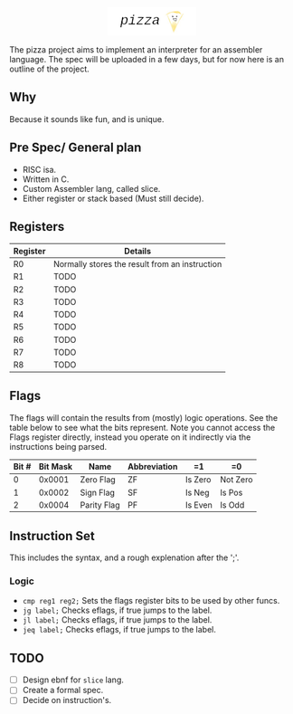 <div align="center">
<img src="assets/header.png"><br>
</div>

The pizza project aims to implement an interpreter for an assembler language.
The spec will be uploaded in a few days, but for now here is an outline of the
project.

## Why

Because it sounds like fun, and is unique.

## Pre Spec/ General plan

* RISC isa.
* Written in C.
* Custom Assembler lang, called slice.
* Either register or stack based (Must still decide).

## Registers

| Register | Details |
| -- | -- |
| R0 | Normally stores the result from an instruction |
| R1 | TODO |
| R2 | TODO |
| R3 | TODO |
| R4 | TODO |
| R5 | TODO |
| R6 | TODO |
| R7 | TODO |
| R8 | TODO |

## Flags

The flags will contain the results from (mostly) logic operations.
See the table below to see what the bits represent.
Note you cannot access the Flags register directly, instead you operate on it
indirectly via the instructions being parsed.

| Bit # | Bit Mask |    Name     | Abbreviation |   =1    | =0       |
| ----- | -------- | ----------  | ------------ | ------- | -------- |
| 0     | 0x0001   | Zero Flag   | ZF           | Is Zero | Not Zero |
| 1     | 0x0002   | Sign Flag   | SF           | Is Neg  | Is Pos   |
| 2     | 0x0004   | Parity Flag | PF           | Is Even | Is Odd   |

[comment]: # (|       | 0x0000   |           |              |         |          |)

## Instruction Set

This includes the syntax, and a rough explenation after the ';'.

### Logic
* `cmp reg1 reg2;` Sets the flags register bits to be used by other funcs.
* `jg label;` Checks eflags, if true jumps to the label.
* `jl label;` Checks eflags, if true jumps to the label.
* `jeq label;` Checks eflags, if true jumps to the label.

## TODO

- [ ] Design ebnf for `slice` lang.
- [ ] Create a formal spec.
- [ ] Decide on instruction's.
